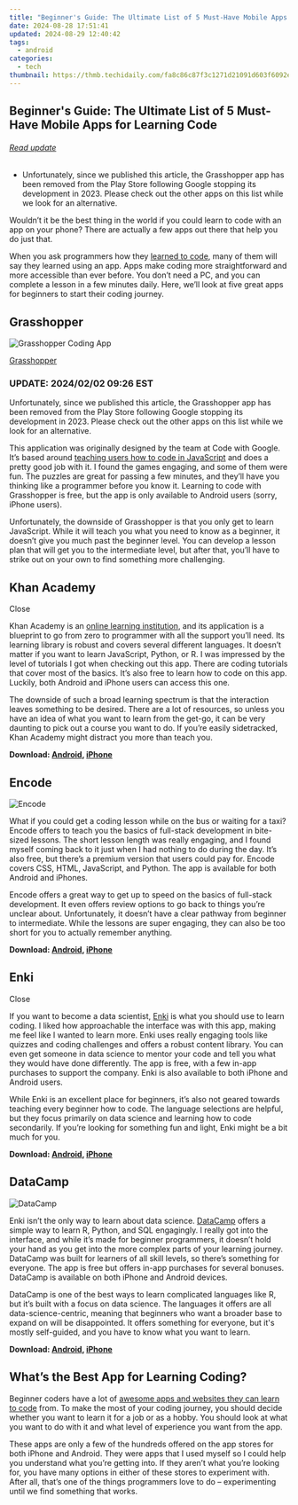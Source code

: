 ```yaml
---
title: "Beginner's Guide: The Ultimate List of 5 Must-Have Mobile Apps for Learning Code"
date: 2024-08-28 17:51:41
updated: 2024-08-29 12:40:42
tags:
  - android
categories:
  - tech
thumbnail: https://thmb.techidaily.com/fa8c86c87f3c1271d21091d603f6092e646d5c6b0bc9d94d28fa82fd16469a26.jpg
---
```


## Beginner's Guide: The Ultimate List of 5 Must-Have Mobile Apps for Learning Code

###### [Read update](https://remote-screen-capture.techidaily.com/updated-in-2024-game-recording-made-easy-with-xbox-one-capture-techniques/) 

* Unfortunately, since we published this article, the Grasshopper app has been removed from the Play Store following Google stopping its development in 2023\. Please check out the other apps on this list while we look for an alternative.

 Wouldn’t it be the best thing in the world if you could learn to code with an app on your phone? There are actually a few apps out there that help you do just that.

 When you ask programmers how they [learned to code](https://hardware-tips.techidaily.com/toms-computing-a-comprehensive-guide-on-latest-hardware-innovations/), many of them will say they learned using an app. Apps make coding more straightforward and more accessible than ever before. You don’t need a PC, and you can complete a lesson in a few minutes daily. Here, we’ll look at five great apps for beginners to start their coding journey.

##  Grasshopper

![Grasshopper Coding App](https://static1.howtogeekimages.com/wordpress/wp-content/uploads/2020/03/4fae6be0.png) 

[Grasshopper](https://grasshopper.app/)

###  UPDATE: 2024/02/02 09:26 EST

 Unfortunately, since we published this article, the Grasshopper app has been removed from the Play Store following Google stopping its development in 2023\. Please check out the other apps on this list while we look for an alternative.

 This application was originally designed by the team at Code with Google. It’s based around [teaching users how to code in JavaScript](https://www.yahoo.com/lifestyle/google-grasshopper-app-teaches-adults-202424024.html) and does a pretty good job with it. I found the games engaging, and some of them were fun. The puzzles are great for passing a few minutes, and they’ll have you thinking like a programmer before you know it. Learning to code with Grasshopper is free, but the app is only available to Android users (sorry, iPhone users).

 Unfortunately, the downside of Grasshopper is that you only get to learn JavaScript. While it will teach you what you need to know as a beginner, it doesn’t give you much past the beginner level. You can develop a lesson plan that will get you to the intermediate level, but after that, you’ll have to strike out on your own to find something more challenging.

##  Khan Academy

Close 

 Khan Academy is an [online learning institution](https://www.khanacademy.org/computing/hour-of-code/hour-of-code-lessons/hour-of-drawing-code/a/how-we-teach-coding-on-ka), and its application is a blueprint to go from zero to programmer with all the support you’ll need. Its learning library is robust and covers several different languages. It doesn’t matter if you want to learn JavaScript, Python, or R. I was impressed by the level of tutorials I got when checking out this app. There are coding tutorials that cover most of the basics. It’s also free to learn how to code on this app. Luckily, both Android and iPhone users can access this one.

 The downside of such a broad learning spectrum is that the interaction leaves something to be desired. There are a lot of resources, so unless you have an idea of what you want to learn from the get-go, it can be very daunting to pick out a course you want to do. If you’re easily sidetracked, Khan Academy might distract you more than teach you.

**Download: [Android](https://www.anrdoezrs.net/links/3607085/type/dlg/sid/UUhtgUeUpU2001555/https://play.google.com/store/apps/details?id=org.khanacademy.android), [iPhone](http://apps.apple.com/us/app/khan-academy/id469863705)** 

##  Encode

![Encode](https://static1.howtogeekimages.com/wordpress/wp-content/uploads/2024/01/encode.PNG) 

 What if you could get a coding lesson while on the bus or waiting for a taxi? Encode offers to teach you the basics of full-stack development in bite-sized lessons. The short lesson length was really engaging, and I found myself coming back to it just when I had nothing to do during the day. It’s also free, but there’s a premium version that users could pay for. Encode covers CSS, HTML, JavaScript, and Python. The app is available for both Android and iPhones.

 Encode offers a great way to get up to speed on the basics of full-stack development. It even offers review options to go back to things you’re unclear about. Unfortunately, it doesn’t have a clear pathway from beginner to intermediate. While the lessons are super engaging, they can also be too short for you to actually remember anything.

**Download: [Android](https://www.anrdoezrs.net/links/3607085/type/dlg/sid/UUhtgUeUpU2001555/https://play.google.com/store/apps/details?id=com.upskew.encode&gl=AZ), [iPhone](http://apps.apple.com/us/app/encode-learn-to-code/id1198851756)** 

##  Enki

Close 

 If you want to become a data scientist, [Enki](https://www.enki.com/start) is what you should use to learn coding. I liked how approachable the interface was with this app, making me feel like I wanted to learn more. Enki uses really engaging tools like quizzes and coding challenges and offers a robust content library. You can even get someone in data science to mentor your code and tell you what they would have done differently. The app is free, with a few in-app purchases to support the company. Enki is also available to both iPhone and Android users.

 While Enki is an excellent place for beginners, it’s also not geared towards teaching every beginner how to code. The language selections are helpful, but they focus primarily on data science and learning how to code secondarily. If you’re looking for something fun and light, Enki might be a bit much for you.

**Download: [Android](https://www.anrdoezrs.net/links/3607085/type/dlg/sid/UUhtgUeUpU2001555/https://play.google.com/store/apps/details?id=com.enki.insights), [iPhone](http://apps.apple.com/us/app/enki-learn-coding-programming/id993753145)** 

##  DataCamp

![DataCamp](https://static1.howtogeekimages.com/wordpress/wp-content/uploads/2024/01/datacamp.PNG) 

 Enki isn’t the only way to learn about data science. [DataCamp](https://www.datacamp.com/) offers a simple way to learn R, Python, and SQL engagingly. I really got into the interface, and while it’s made for beginner programmers, it doesn’t hold your hand as you get into the more complex parts of your learning journey. DataCamp was built for learners of all skill levels, so there’s something for everyone. The app is free but offers in-app purchases for several bonuses. DataCamp is available on both iPhone and Android devices.

 DataCamp is one of the best ways to learn complicated languages like R, but it’s built with a focus on data science. The languages it offers are all data-science-centric, meaning that beginners who want a broader base to expand on will be disappointed. It offers something for everyone, but it's mostly self-guided, and you have to know what you want to learn.

**Download: [Android](https://www.anrdoezrs.net/links/3607085/type/dlg/sid/UUhtgUeUpU2001555/https://play.google.com/store/apps/details?id=com.datacamp), [iPhone](http://apps.apple.com/us/app/datacamp-data-science-and-ai/id1263413087)** 

##  What’s the Best App for Learning Coding?

 Beginner coders have a lot of [awesome apps and websites they can learn to code](https://fox-helps.techidaily.com/navigating-gif-storage-and-use-in-the-digital-age-iphone/) from. To make the most of your coding journey, you should decide whether you want to learn it for a job or as a hobby. You should look at what you want to do with it and what level of experience you want from the app.

 These apps are only a few of the hundreds offered on the app stores for both iPhone and Android. They were apps that I used myself so I could help you understand what you’re getting into. If they aren’t what you’re looking for, you have many options in either of these stores to experiment with. After all, that’s one of the things programmers love to do – experimenting until we find something that works.

<ins class="adsbygoogle"
     style="display:block"
     data-ad-format="autorelaxed"
     data-ad-client="ca-pub-7571918770474297"
     data-ad-slot="1223367746"></ins>



<ins class="adsbygoogle"
     style="display:block"
     data-ad-client="ca-pub-7571918770474297"
     data-ad-slot="8358498916"
     data-ad-format="auto"
     data-full-width-responsive="true"></ins>
